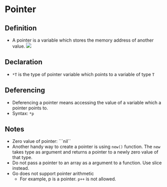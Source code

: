 # Pointer

## Definition
- A pointer is a variable which stores the memory address of another value.
![](../../references/images/pointer-explained.png)

## Declaration
- ```*T``` is the type of pointer variable which points to a variable of type ```T```

## Deferencing
- Deferencing a pointer means accessing the value of a variable which a pointer points to.
- Syntax: ```*p```  

## Notes
- Zero value of pointer: ```nil``
- Another handy way to create a pointer is using ```new()``` function. The ```new``` takes type as argument and returns a pointer to a newly zero value of that type.
- Do not pass a pointer to an array as a argument to a function. Use slice instead.
- Go does not support pointer arithmetic
    - For example, p is a pointer. ```p++``` is not allowed.